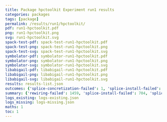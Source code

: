 ```yaml
---
title: Package hpctoolkit Experiment run1 results
categories: packages
tags: [package]
permalink: /results/run1/hpctoolkit/
pdf: run1-hpctoolkit.pdf
png: run1-hpctoolkit.png
svg: run1-hpctoolkit.svg
spack-test-pdf: spack-test-run1-hpctoolkit.pdf
spack-test-png: spack-test-run1-hpctoolkit.png
spack-test-svg: spack-test-run1-hpctoolkit.svg
symbolator-pdf: symbolator-run1-hpctoolkit.pdf
symbolator-png: symbolator-run1-hpctoolkit.png
symbolator-svg: symbolator-run1-hpctoolkit.svg
libabigail-pdf: libabigail-run1-hpctoolkit.pdf
libabigail-png: libabigail-run1-hpctoolkit.png
libabigail-svg: libabigail-run1-hpctoolkit.svg
results: results-list.json
outcomes: {'splice-concretization-failed': 1, 'splice-install-failed': 2, 'splice-success': 3, 'rewiring-failed': 4, 'package-install-failed': 5, 'splice-failed': 6}
summary: {'rewiring-failed': 1459, 'splice-install-failed': 704, 'splice-success': 757, 'splice-concretization-failed': 33, 'splice-failed': 25, 'package-install-failed': 15, 'success-no-prediction': 290, 'predictions': {'spack-test': 467, 'symbolator': 50, 'libabigail': 50}, 'no-results-generated': 10, 'results-generated': 242, 'total-runs': 252}
logs_existing: logs-existing.json
logs_missing: logs-missing.json
maths: 1
toc: 1
---
```

